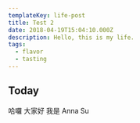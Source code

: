```yaml
---
templateKey: life-post
title: Test 2
date: 2018-04-19T15:04:10.000Z
description: Hello, this is my life.
tags:
  - flavor
  - tasting
---
```



## Today

哈囉 大家好 我是 Anna Su
